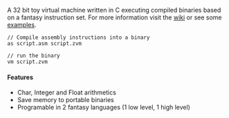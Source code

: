 A 32 bit toy virtual machine written in C executing compiled binaries based on a fantasy instruction set. For more information visit the [wiki](https://github.com/zarat/vm/wiki) or see some [examples](https://github.com/zarat/vm/tree/main/examples).


```
// Compile assembly instructions into a binary
as script.asm script.zvm 

// run the binary
vm script.zvm
```

#### Features
* Char, Integer and Float arithmetics
* Save memory to portable binaries
* Programable in 2 fantasy languages (1 low level, 1 high level)

